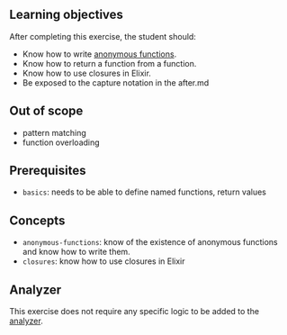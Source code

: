 ## Learning objectives

After completing this exercise, the student should:

- Know how to write [anonymous functions][fns].
- Know how to return a function from a function.
- Know how to use closures in Elixir.
- Be exposed to the capture notation in the after.md

## Out of scope

- pattern matching
- function overloading

## Prerequisites

- `basics`: needs to be able to define named functions, return values

## Concepts

- `anonymous-functions`: know of the existence of anonymous functions and know how to write them.
- `closures`: know how to use closures in Elixir

## Analyzer

This exercise does not require any specific logic to be added to the [analyzer][analyzer].

[analyzer]: https://github.com/exercism/elixir-analyzer
[fns]: https://elixir-lang.org/getting-started/basic-types.html#anonymous-functions
